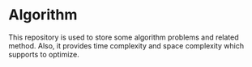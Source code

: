 # Algorithm

This repository is used to store some algorithm problems and related method. Also, it provides time complexity and space complexity which supports to optimize.